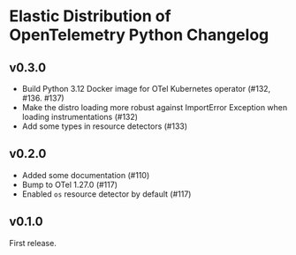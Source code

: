 # Elastic Distribution of OpenTelemetry Python Changelog

## v0.3.0

- Build Python 3.12 Docker image for OTel Kubernetes operator (#132, #136. #137)
- Make the distro loading more robust against ImportError
  Exception when loading instrumentations (#132)
- Add some types in resource detectors (#133)

## v0.2.0

- Added some documentation (#110)
- Bump to OTel 1.27.0 (#117)
- Enabled `os` resource detector by default (#117)

## v0.1.0

First release.
